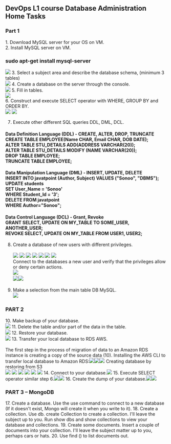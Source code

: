<h2>DevOps L1 course Database Administration Home Tasks</h2>
<head>
<h3>Part 1</h3>
1. Download MySQL server for your OS on VM.</br><head> 
2. Install MySQL server on VM.</br><h3>sudo apt-get install mysql-server</h3><img src="https://github.com/korotetskiy/img/blob/main/db1.png">
3. Select a subject area and describe the database schema, (minimum 3 tables)</br><img src="https://github.com/korotetskiy/img/blob/main/db3.png">
4. Create a database on the server through the console.</br><img src="https://github.com/korotetskiy/img/blob/main/db2-1.png">
5. Fill in tables.</br><img src="https://github.com/korotetskiy/img/blob/main/db4.png"></br>
6. Construct and execute SELECT operator with WHERE, GROUP BY and ORDER BY.</br><img src="https://github.com/korotetskiy/img/blob/main/db6.png">
<img src="https://github.com/korotetskiy/img/blob/main/db6-1.png">
    
7. Execute other different SQL queries DDL, DML, DCL.</br><head>
<h4>Data Definition Language (DDL) -  CREATE,    ALTER,    DROP,   TRUNCATE</br>
    CREATE TABLE EMPLOYEE(Name CHAR, Email CHAR, DOB DATE);</br>  
    ALTER TABLE STU_DETAILS ADD(ADDRESS VARCHAR(20));</br>  
    ALTER TABLE STU_DETAILS MODIFY (NAME VARCHAR(20)); </br> 
    DROP TABLE EMPLOYEE;</br>
    TRUNCATE TABLE EMPLOYEE;</h4>   

<h4>Data Manipulation Language (DML) - INSERT, UPDATE, DELETE</br>
    INSERT INTO javatpoint (Author, Subject) VALUES ("Sonoo", "DBMS"); </br> 
    UPDATE students    </br>
    SET User_Name = 'Sonoo' </br>   
    WHERE Student_Id = '3';</br>
    DELETE FROM javatpoint</br>  
    WHERE Author="Sonoo";</h4>

<h4>Data Control Language (DCL) - Grant, Revoke</br>
      GRANT SELECT, UPDATE ON MY_TABLE TO SOME_USER, ANOTHER_USER; </br>
      REVOKE SELECT, UPDATE ON MY_TABLE FROM USER1, USER2;</br> </h4>

8. Create a database of new users with different privileges.</br></br><img src="https://github.com/korotetskiy/img/blob/main/db8.png"><head>
  <img src="https://github.com/korotetskiy/img/blob/main/db8-1.png"><head>
  <img src="https://github.com/korotetskiy/img/blob/main/db8-2.png"><head>
  <img src="https://github.com/korotetskiy/img/blob/main/db8-3.png"><head>
  <img src="https://github.com/korotetskiy/img/blob/main/db8-4.png"><head>
  <img src="https://github.com/korotetskiy/img/blob/main/db8-5.png"><head>
  <img src="https://github.com/korotetskiy/img/blob/main/db8-6.png"><head></br>
Connect to the databases a new user and verify that the privileges allow or deny certain actions.</br><img src="https://github.com/korotetskiy/img/blob/main/db8-7.png"></br><head><img src="https://github.com/korotetskiy/img/blob/main/db8-7-1.png"><head><img src="https://github.com/korotetskiy/img/blob/main/db8-8.png"><head>   
  
9. Make a selection from the main table DB MySQL.</br><head>
<img src="https://github.com/korotetskiy/img/blob/main/db-9.png"></br><head>
 
<h3>PART 2</h3>
10. Make backup of your database.</br><img src="https://github.com/korotetskiy/img/blob/main/db9.png">
11. Delete the table and/or part of the data in the table.</br><head><img src="https://github.com/korotetskiy/img/blob/main/db11.png">
12. Restore your database.</br><head><img src="https://github.com/korotetskiy/img/blob/main/db12.png">
13. Transfer your local database to RDS AWS.</br></br>
    The first step in the process of migration of data to an Amazon RDS instance is creating a copy of the source data (10).
    Installing the AWS CLI to transfer local database to Amazon RDS:<img src="https://github.com/korotetskiy/img/blob/main/db13.png"><img src="https://github.com/korotetskiy/img/blob/main/db13-1.png"><img src="https://github.com/korotetskiy/img/blob/main/db13-3.png"><head>
    Creating database by restoring from S3</br><head><img src="https://github.com/korotetskiy/img/blob/main/db13-4.png">
    <img src="https://github.com/korotetskiy/img/blob/main/db13-5.png">
    <img src="https://github.com/korotetskiy/img/blob/main/db13-6.png">
    <img src="https://github.com/korotetskiy/img/blob/main/db13-7.png">
    <img src="https://github.com/korotetskiy/img/blob/main/db13-8.png">
    <img src="https://github.com/korotetskiy/img/blob/main/db13-9.png">      
14. Connect to your database.<img src="https://github.com/korotetskiy/img/blob/main/db14.png">
15. Execute SELECT operator similar step 6.<img src="https://github.com/korotetskiy/img/blob/main/db15.png"><img src="https://github.com/korotetskiy/img/blob/main/db15-1.png">
16. Create the dump of your database.<img src="https://github.com/korotetskiy/img/blob/main/db15.png"><img src="https://github.com/korotetskiy/img/blob/main/db16.png">

<h3>PART 3 – MongoDB</h3>
17. Create a database. Use the use command to connect to a new database (If it doesn't exist, Mongo will create it when you write to it).
18. Create a collection. Use db. create Collection to create a collection. I'll leave the subject up to you. Run show dbs and show collections to view your database and collections.
19. Create some documents. Insert a couple of documents into your collection. I'll leave the subject matter up to you, perhaps cars or hats.
20. Use find () to list documents out.
